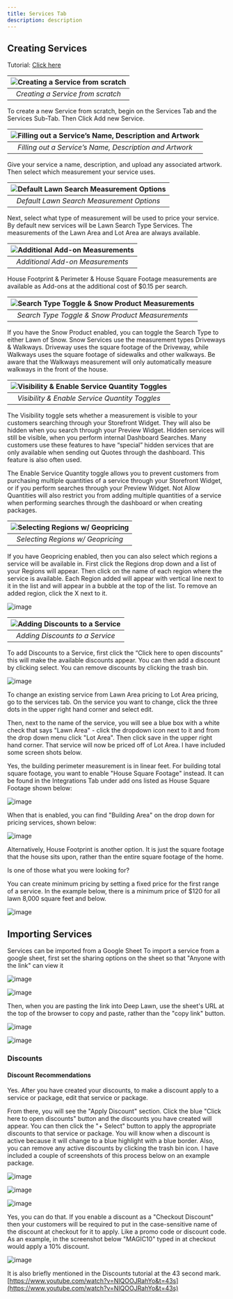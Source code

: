 ```yaml
---
title: Services Tab
description: description
---
```


## Creating Services

Tutorial: [Click here](https://youtu.be/kdgpe0Nb8N8)


| ![Creating a Service from scratch](https://i.imgur.com/Onys6jW.png) | 
|:--:| 
| *Creating a Service from scratch* |

To create a new Service from scratch, begin on the Services Tab and the Services Sub-Tab. Then Click Add new Service. 

| ![Filling out a Service’s Name, Description and Artwork](https://i.imgur.com/bPUNGH6.png) | 
|:--:| 
| *Filling out a Service’s Name, Description and Artwork* |

Give your service a name, description, and upload any associated artwork. Then select which measurement your service uses. 

| ![Default Lawn Search Measurement Options](https://i.imgur.com/6C2IYp0.png) | 
|:--:| 
| *Default Lawn Search Measurement Options* |

Next, select what type of measurement will be used to price your service. By default new services will be Lawn Search Type Services. The measurements of the Lawn Area and Lot Area are always available. 

| ![Additional Add-on Measurements](https://i.imgur.com/EorHdjX.png) | 
|:--:| 
| *Additional Add-on Measurements* |

House Footprint & Perimeter & House Square Footage measurements are available as Add-ons at the additional cost of $0.15 per search.

| ![Search Type Toggle & Snow Product Measurements](https://i.imgur.com/WfZKbXc.png) | 
|:--:| 
| *Search Type Toggle & Snow Product Measurements* |

If you have the Snow Product enabled, you can toggle the Search Type to either Lawn of Snow. Snow Services use the measurement types Driveways & Walkways. Driveway uses the square footage of the Driveway, while Walkways uses the square footage of sidewalks and other walkways. Be aware that the Walkways measurement will only automatically measure walkways in the front of the house.

| ![Visibility & Enable Service Quantity Toggles](https://i.imgur.com/HzisY76.png) | 
|:--:| 
| *Visibility & Enable Service Quantity Toggles* |

The Visibility toggle sets whether a measurement is visible to your customers searching through your Storefront Widget. They will also be hidden when you search through your Preview Widget. Hidden services will still be visible, when you perform internal Dashboard Searches. Many customers use these features to have “special” hidden services that are only available when sending out Quotes through the dashboard. This feature is also often used.

The Enable Service Quantity toggle allows you to prevent customers from purchasing multiple quantities of a service through your Storefront Widget, or if you perform searches through your Preview Widget. Not Allow Quantities will also restrict you from adding multiple quantities of a service when performing searches through the dashboard or when creating packages.


| ![Selecting Regions w/ Geopricing](https://i.imgur.com/zoioXUU.png) | 
|:--:| 
| *Selecting Regions w/ Geopricing* |

If you have Geopricing enabled, then you can also select which regions a service will be available in. First click the Regions drop down and a list of your Regions will appear. Then click on the name of each region where the service is available. Each Region added will appear with vertical line next to it in the list and will appear in a bubble at the top of the list. To remove an added region, click the X next to it. 

![image](https://i.imgur.com/6cbeenN.png)

| ![Adding Discounts to a Service](https://i.imgur.com/I9xN3bJ.png) | 
|:--:| 
| *Adding Discounts to a Service* |

To add Discounts to a Service, first click the “Click here to open discounts” this will make the available discounts appear. You can then add a discount by clicking select. You can remove discounts by clicking the trash bin.

![image](https://i.imgur.com/6QfAwOF.png)

To change an existing service from Lawn Area pricing to Lot Area pricing, go to the services tab. On the service you want to change, click the three dots in the upper right hand corner and select edit.

Then, next to the name of the service, you will see a blue box with a white check that says "Lawn Area" - click the dropdown icon next to it and from the drop down menu click "Lot Area". Then click save in the upper right hand corner. That service will now be priced off of Lot Area. I have included some screen shots below.

Yes, the building perimeter measurement is in linear feet. For building total square footage, you want to enable "House Square Footage" instead. It can be found in the Integrations Tab under add ons listed as House Square Footage shown below:


![image](https://i.imgur.com/TSJvXSg.png)

When that is enabled, you can find "Building Area" on the drop down for pricing services, shown below:

![image](https://i.imgur.com/CJQf5Pz.png)

Alternatively, House Footprint is another option. It is just the square footage that the house sits upon, rather than the entire square footage of the home.

Is one of those what you were looking for? 

You can create minimum pricing by setting a fixed price for the first range of a service. In the example below, there is a minimum price of $120 for all lawn 8,000 square feet and below.


![image](https://i.imgur.com/l2QW4wr.png)

## Importing Services

Services can be imported from a Google Sheet
To import a service from a google sheet, first set the sharing options on the sheet so that "Anyone with the link" can view it


![image](https://i.imgur.com/fA9OgL3.png)

![image](https://i.imgur.com/yldLiai.png)

Then, when you are pasting the link into Deep Lawn, use the sheet's URL at the top of the browser to copy and paste, rather than the "copy link" button.

![image](https://i.imgur.com/oYjCNju.png)

![image](https://i.imgur.com/rCYKLJD.png)


### Discounts

#### Discount Recommendations

Yes. After you have created your discounts, to make a discount apply to a service or package, edit that service or package.


From there, you will see the "Apply Discount" section. Click the blue "Click here to open discounts" button and the discounts you have created will appear. You can then click the "+ Select" button to apply the appropriate discounts to that service or package. You will know when a discount is active because it will change to a blue highlight with a blue border. Also, you can remove any active discounts by clicking the trash bin icon. I have included a couple of screenshots of this process below on an example package.

![image](https://i.imgur.com/bPNJ8UO.png)

![image](https://i.imgur.com/S9Y74kF.png)

![image](https://i.imgur.com/yU802nL.png)

Yes, you can do that. If you enable a discount as a "Checkout Discount" then your customers will be required to put in the case-sensitive name of the discount at checkout for it to apply. Like a promo code or discount code. As an example, in the screenshot below "MAGIC10" typed in at checkout would apply a 10% discount.

![image](https://i.imgur.com/ruGl5Sn.png)

It is also briefly mentioned in the Discounts tutorial at the 43 second mark.
[https://www.youtube.com/watch?v=NlQOOJRahYo&t=43s](https://www.youtube.com/watch?v=NlQOOJRahYo&t=43s)
